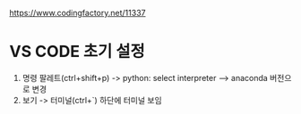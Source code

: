 https://www.codingfactory.net/11337

# VS CODE 초기 설정
1. 명령 팔레트(ctrl+shift+p) -> python: select interpreter –> anaconda 버전으로 변경
2. 보기 -> 터미널(ctrl+`) 하단에 터미널 보임

